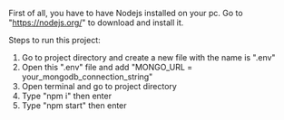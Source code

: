 First of all, you have to have Nodejs installed on your pc. Go to "https://nodejs.org/" to download and install it.

Steps to run this project:
1. Go to project directory and create a new file with the name is ".env"
2. Open this ".env" file and add "MONGO_URL = your_mongodb_connection_string"
3. Open terminal and go to project directory
4. Type "npm i" then enter
5. Type "npm start" then enter
